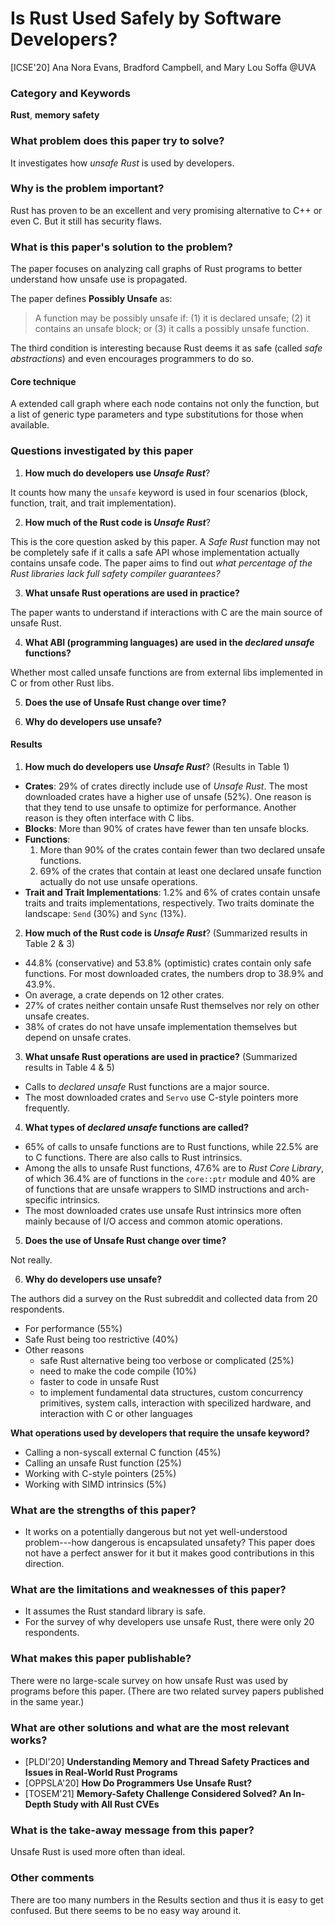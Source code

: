 # Is Rust Used Safely by Software Developers?
[ICSE'20]
Ana Nora Evans, Bradford Campbell, and Mary Lou Soffa @UVA

### Category and Keywords
**Rust**, **memory safety**

### What problem does this paper try to solve?
It investigates how *unsafe Rust* is used by developers.

### Why is the problem important?
Rust has proven to be an excellent and very promising alternative to C++ or
even C. But it still has security flaws.

### What is this paper's solution to the problem?
The paper focuses on analyzing call graphs of Rust programs to better understand
how unsafe use is propagated.

The paper defines **Possibly Unsafe** as:

> A function may be possibly unsafe if: (1) it is declared unsafe;
(2) it contains an unsafe block; or
(3) it calls a possibly unsafe function.

The third condition is interesting because Rust deems it as safe (called
*safe abstractions*) and even encourages programmers to do so.

#### Core technique
A extended call graph where each node contains not only the function, but a list
of generic type parameters and type substitutions for those when available.

### Questions investigated by this paper

1. **How much do developers use *Unsafe Rust***?

It counts how many the `unsafe` keyword is used in four scenarios (block,
function, trait, and trait implementation).

2. **How much of the Rust code is *Unsafe Rust***?

This is the core question asked by this paper. A *Safe Rust* function may not be
completely safe if it calls a safe API whose implementation actually contains
unsafe code. The paper aims to find out *what percentage of the Rust libraries
lack full safety compiler guarantees?*

3. **What unsafe Rust operations are used in practice?**

The paper wants to understand if interactions with C are the main source of
unsafe Rust.

4. **What ABI (programming languages) are used in the *declared unsafe* functions?**

Whether most called unsafe functions are from external libs implemented in C
or from other Rust libs.

5. **Does the use of Unsafe Rust change over time?**

6. **Why do developers use unsafe?**

#### Results
1. **How much do developers use *Unsafe Rust***?
(Results in Table 1)
- **Crates**: 29% of crates directly include use of *Unsafe Rust*. The most downloaded crates
have a higher use of unsafe (52%). One reason is that they tend to use unsafe
to optimize for performance. Another reason is they often interface with C libs.
- **Blocks**: More than 90% of crates have fewer than ten unsafe blocks.
- **Functions**:
  1. More than 90% of the crates contain fewer than two declared
  unsafe functions.
  2. 69% of the crates that contain at least one declared unsafe
  function actually do not use unsafe operations.
- **Trait and Trait Implementations**: 1.2% and 6% of crates contain unsafe
traits and traits implementations, respectively. Two traits dominate the
landscape: `Send` (30%) and `Sync` (13%).

2. **How much of the Rust code is *Unsafe Rust***?
(Summarized results in Table 2 & 3)
- 44.8% (conservative) and 53.8% (optimistic) crates contain only safe
  functions. For most downloaded crates, the numbers drop to 38.9% and 43.9%.
- On average, a crate depends on 12 other crates.
- 27% of crates neither contain unsafe Rust themselves nor rely on other unsafe
  creates.
- 38% of crates do not have unsafe implementation themselves but depend on
unsafe crates.

3. **What unsafe Rust operations are used in practice?**
(Summarized results in Table 4 & 5)
- Calls to *declared unsafe* Rust functions are a major source.
- The most downloaded crates and `Servo` use C-style pointers more frequently.

4. **What types of *declared unsafe* functions are called?**
- 65% of calls to unsafe functions are to Rust functions, while 22.5% are to
C functions. There are also calls to Rust intrinsics.
- Among the alls to unsafe Rust functions, 47.6% are to *Rust Core Library*,
of which 36.4% are of functions in the `core::ptr` module and 40% are of
functions that are unsafe wrappers to SIMD instructions and arch-specific
intrinsics.
- The most downloaded crates use unsafe Rust intrinsics more often mainly
because of I/O access and common atomic operations.

5. **Does the use of Unsafe Rust change over time?**

Not really.

6. **Why do developers use unsafe?**

The authors did a survey on the Rust subreddit and collected data from 20
respondents.
- For performance (55%)
- Safe Rust being too restrictive (40%)
- Other reasons
    - safe Rust alternative being too verbose or complicated (25%)
    - need to make the code compile (10%)
    - faster to code in unsafe Rust
    - to implement fundamental data structures, custom concurrency primitives,
      system calls, interaction with specilized hardware, and interaction with
      C or other languages

**What operations used by developers that require the unsafe keyword?**
- Calling a non-syscall external C function (45%)
- Calling an unsafe Rust function (25%)
- Working with C-style pointers (25%)
- Working with SIMD intrinsics (5%)

### What are the strengths of this paper?
- It works on a potentially dangerous but not yet well-understood problem---how
dangerous is encapsulated unsafety? This paper does not have a perfect answer
for it but it makes good contributions in this direction.

### What are the limitations and weaknesses of this paper?
- It assumes the Rust standard library is safe.
- For the survey of why developers use unsafe Rust, there were only 20
  respondents.

### What makes this paper publishable?
There were no large-scale survey on how unsafe Rust was used by programs before
this paper. (There are two related survey papers published in the same year.)

### What are other solutions and what are the most relevant works?
- [PLDI'20] **Understanding Memory and Thread Safety Practices and Issues in Real-World Rust Programs**
- [OPPSLA'20] **How Do Programmers Use Unsafe Rust?**
- [TOSEM'21] **Memory-Safety Challenge Considered Solved? An In-Depth Study with All Rust CVEs**

### What is the take-away message from this paper?
Unsafe Rust is used more often than ideal.

### Other comments
There are too many numbers in the Results section and thus it is easy to get
confused. But there seems to be no easy way around it.

